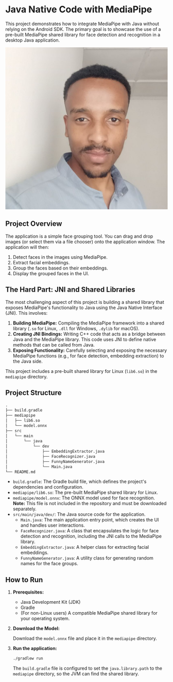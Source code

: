 # Java Native Code with MediaPipe

This project demonstrates how to integrate MediaPipe with Java without relying on the Android SDK. The primary goal is to showcase the use of a pre-built MediaPipe shared library for face detection and recognition in a desktop Java application.

![Sample Image](image.jpg)

## Project Overview

The application is a simple face grouping tool. You can drag and drop images (or select them via a file chooser) onto the application window. The application will then:

1.  Detect faces in the images using MediaPipe.
2.  Extract facial embeddings.
3.  Group the faces based on their embeddings.
4.  Display the grouped faces in the UI.

## The Hard Part: JNI and Shared Libraries

The most challenging aspect of this project is building a shared library that exposes MediaPipe's functionality to Java using the Java Native Interface (JNI). This involves:

1.  **Building MediaPipe:** Compiling the MediaPipe framework into a shared library (`.so` for Linux, `.dll` for Windows, `.dylib` for macOS).
2.  **Creating JNI Bindings:** Writing C++ code that acts as a bridge between Java and the MediaPipe library. This code uses JNI to define native methods that can be called from Java.
3.  **Exposing Functionality:** Carefully selecting and exposing the necessary MediaPipe functions (e.g., for face detection, embedding extraction) to the Java side.

This project includes a pre-built shared library for Linux (`lib6.so`) in the `mediapipe` directory.

## Project Structure

```
.
├── build.gradle
├── mediapipe
│   ├── lib6.so
│   └── model.onnx
├── src
│   └── main
│       └── java
│           └── dev
│               ├── EmbeddingExtractor.java
│               ├── FaceRecognizer.java
│               ├── FunnyNameGenerator.java
│               └── Main.java
└── README.md
```

*   `build.gradle`: The Gradle build file, which defines the project's dependencies and configuration.
*   `mediapipe/lib6.so`: The pre-built MediaPipe shared library for Linux.
*   `mediapipe/model.onnx`: The ONNX model used for face recognition. **Note:** This file is not included in the repository and must be downloaded separately.
*   `src/main/java/dev/`: The Java source code for the application.
    *   `Main.java`: The main application entry point, which creates the UI and handles user interactions.
    *   `FaceRecognizer.java`: A class that encapsulates the logic for face detection and recognition, including the JNI calls to the MediaPipe library.
    *   `EmbeddingExtractor.java`: A helper class for extracting facial embeddings.
    *   `FunnyNameGenerator.java`: A utility class for generating random names for the face groups.

## How to Run

1.  **Prerequisites:**
    *   Java Development Kit (JDK)
    *   Gradle
    *   (For non-Linux users) A compatible MediaPipe shared library for your operating system.

2.  **Download the Model:**

    Download the `model.onnx` file and place it in the `mediapipe` directory.

3.  **Run the application:**

    ```bash
    ./gradlew run
    ```

    The `build.gradle` file is configured to set the `java.library.path` to the `mediapipe` directory, so the JVM can find the shared library.
